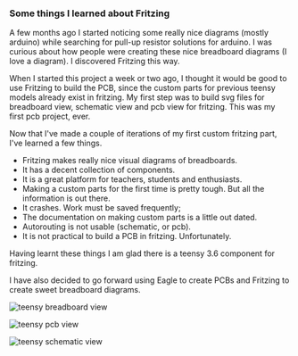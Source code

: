 ### Some things I learned about Fritzing
A few months ago I started noticing some really nice diagrams (mostly arduino) while searching for pull-up resistor solutions for arduino. I was curious about how people were creating these nice breadboard diagrams (I love a diagram). I discovered Fritzing this way. 

When I started this project a week or two ago, I thought it would be good to use Fritzing to build the PCB, since the custom parts for previous teensy models already exist in fritzing. My first step was to build svg files for breadboard view, schematic view and pcb view for fritzing. This was my first pcb project, ever. 

Now that I've made a couple of iterations of my first custom fritzing part, I've learned a few things. 
  * Fritzing makes really nice visual diagrams of breadboards.
  * It has a decent collection of components.
  * It is a great platform for teachers, students and enthusiasts. 
  * Making a custom parts for the first time is pretty tough. But all the information is out there.  
  * It crashes. Work must be saved frequently;    
  * The documentation on making custom parts is a little out dated.
  * Autorouting is not usable (schematic, or pcb).
  * It is not practical to build a PCB in fritzing. Unfortunately. 
  
Having learnt these things I am glad there is a teensy 3.6 component for fritzing.

I have also decided to go forward using Eagle to create PCBs and Fritzing to create sweet breadboard diagrams. 

![teensy breadboard view](https://github.com/newdigate/teensy-3.6/blob/master/fritzing/png/teensy3-6_default_fritzing_breadboard.png?raw=true "teensy 3.6 pcb for fritzing")

![teensy pcb view](https://github.com/newdigate/teensy-3.6/blob/master/fritzing/png/teensy3-6_default_fritzing_pcb.png?raw=true "teensy 3.6 pcb for fritzing")

![teensy schematic view](https://github.com/newdigate/teensy-3.6/blob/master/fritzing/png/teensy3-6_default_fritzing_schematic.png?raw=true "teensy 3.6 pcb for fritzing")

